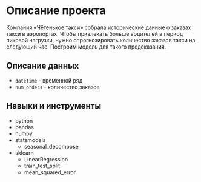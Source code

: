 # Описание проекта
Компания «Чётенькое такси» собрала исторические данные о заказах такси в аэропортах. Чтобы привлекать больше водителей в период пиковой нагрузки, нужно спрогнозировать количество заказов такси на следующий час. Построим модель для такого предсказания.

## Описание данных
- `datetime` - временной ряд
- `num_orders` - количество заказов

## Навыки и инструменты
- python
- pandas
- numpy
- statsmodels
  - seasonal_decompose
- sklearn
  - LinearRegression
  - train_test_split
  - mean_squared_error
